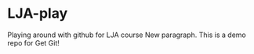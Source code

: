 # LJA-play
Playing around with github for LJA course
New paragraph.
This is a demo repo for Get Git!
